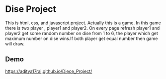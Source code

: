 
# Dise Project

This is html, css, and javascript project.
Actually this is a game.
In this game there is two player , player1 and player2.
On every page refresh player1 and player2 get some random number on dise from 1 to 6, the player which get maximum number on dise wins.If both player get equal number then game will draw.





## Demo

https://aditya17raj.github.io/Diece_Project/

